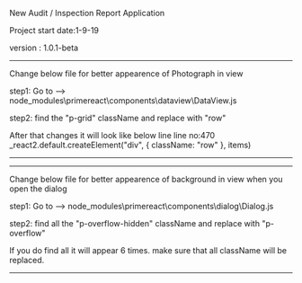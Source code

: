 New Audit / Inspection Report Application

Project start date:1-9-19

version : 1.0.1-beta

---

Change below file for better appearence of Photograph in view

step1: Go to --> node_modules\primereact\components\dataview\DataView.js

step2: find the "p-grid" className and replace with "row"

After that changes it will look like below line
line no:470 \_react2.default.createElement("div", { className: "row" }, items)

---

---

Change below file for better appearence of background in view when you open the dialog

step1: Go to --> node_modules\primereact\components\dialog\Dialog.js

step2: find all the "p-overflow-hidden" className and replace with "p-overflow"

If you do find all it will appear 6 times. make sure that all className will be replaced.

---
